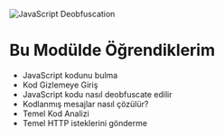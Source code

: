 ![JavaScript Deobfuscation](https://academy.hackthebox.com/storage/modules/41/logo.png?t=1697652886)


# Bu Modülde Öğrendiklerim

+ JavaScript kodunu bulma
+ Kod Gizlemeye Giriş
+ JavaScript kodu nasıl deobfuscate edilir
+ Kodlanmış mesajlar nasıl çözülür?
+ Temel Kod Analizi
+ Temel HTTP isteklerini gönderme
